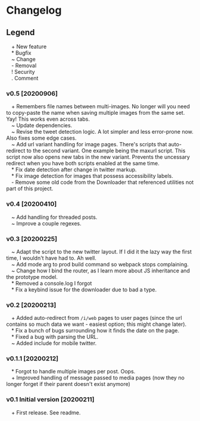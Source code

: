 # Changelog

## Legend
&emsp;\+  New feature  
&emsp;\*  Bugfix  
&emsp;\~  Change  
&emsp;\-  Removal  
&emsp;\!  Security  
&emsp;\.  Comment  

### v0.5 [20200906]
&emsp;\+  Remembers file names between multi-images. No longer will you need to copy-paste the name when saving multiple images from the same set. Yay! This works even across tabs.  
&emsp;\~  Update dependencies.  
&emsp;\~  Revise the tweet detection logic. A lot simpler and less error-prone now. Also fixes some edge cases.  
&emsp;\~  Add url variant handling for image pages. There's scripts that auto-redirect to the second variant. One example being the maxurl script. This script now also opens new tabs in the new variant. Prevents the uncessary redirect when you have both scripts enabled at the same time.  
&emsp;\*  Fix date detection after change in twitter markup.  
&emsp;\*  Fix image detection for images that possess accessibility labels.  
&emsp;\-  Remove some old code from the Downloader that referenced utilities not part of this project.  

### v0.4 [20200410]
&emsp;\~  Add handling for threaded posts.  
&emsp;\~  Improve a couple regexes.

### v0.3 [20200225]
&emsp;\~  Adapt the script to the new twitter layout. If I did it the lazy way the first time, I wouldn't have had to. Ah well.  
&emsp;\~  Add mode arg to prod build command so webpack stops complaining.  
&emsp;\~  Change how I bind the router, as I learn more about JS inheritance and the prototype model.  
&emsp;\*  Removed a console.log I forgot  
&emsp;\*  Fix a keybind issue for the downloader due to bad a type.  

### v0.2 [20200213]
&emsp;\+  Added auto-redirect from `/i/web` pages to user pages (since the url contains so much data we want - easiest option; this might change later).  
&emsp;\*  Fix a bunch of bugs surrounding how it finds the date on the page.  
&emsp;\*  Fixed a bug with parsing the URL.  
&emsp;\~  Added include for mobile twitter.  

### v0.1.1 [20200212]
&emsp;\*  Forgot to handle multiple images per post. Oops.  
&emsp;\+  Improved handling of message passed to media pages (now they no longer forget if their parent doesn't exist anymore)  

### v0.1 Initial version [20200211]
&emsp;\+ First release. See readme.

